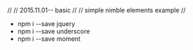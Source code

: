 //
// 2015.11.01-- basic
//
// 	simple nimble elements example
//


* npm i --save jquery
* npm i --save underscore
* npm i --save moment
